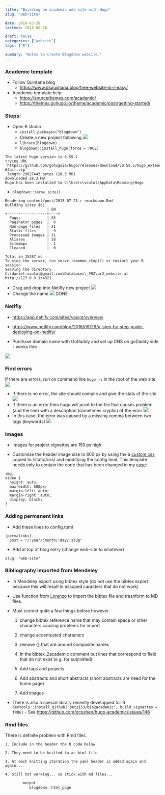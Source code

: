 ```yaml
---
title: "Building an academic web site with Hugo"
slug: "web-site"

date: 2018-05-20
lastmod: 2018-05-20

draft: false
categories: ["website"]
tags: ["R"]

summary: "Notes to create Blogdown website."
---
```


### Academic template
* Follow Quintana blog
  * https://www.dsquintana.blog/free-website-in-r-easy/
* Academic template help
  * https://sourcethemes.com/academic/
  * https://themes.gohugo.io/theme/academic/post/getting-started/

### Steps:
* Open R studio
  * `install.packages("blogdown")`
  * Create a new project following
  ![](/img/hugo_create_project.png)
  * `library(blogdown)`
  * `blogdown::install_hugo(force = TRUE)`

```console
The latest Hugo version is 0.59.1
trying URL 'https://github.com/gohugoio/hugo/releases/download/v0.59.1/hugo_extended_0.59.1_Windows-64bit.zip'
 length 29627443 bytes (28.3 MB)
downloaded 28.3 MB
Hugo has been installed to C:\Users\vaulot\AppData\Roaming\Hugo
```

  * `blogdown::serve_site()`

  ```console
  Rendering content/post/2015-07-23-r-rmarkdown.Rmd
  Building sites â€¦
                     | EN  
  +------------------+----+
    Pages            | 85  
    Paginator pages  |  0  
    Non-page files   | 21  
    Static files     |  9  
    Processed images | 31  
    Aliases          | 18  
    Sitemaps         |  1  
    Cleaned          |  0  

  Total in 15387 ms
  To stop the server, run servr::daemon_stop(1) or restart your R session
  Serving the directory C:\daniel.vaulot@gmail.com\Databases\_PR2\pr2_website at http://127.0.0.1:4321
  ```

  * Drag and drop into Netifly new project
    ![](/img/hugo_deploy_simple.png)
  * Change the name
    ![](/img/hugo_change_name.png)
DONE

### Netifly
  * https://app.netlify.com/sites/vaulot/overview
  * https://www.netlify.com/blog/2016/09/29/a-step-by-step-guide-deploying-on-netlify/

* Purchase domain name with GoDaddy and set up DNS on goDaddy side - works fine

![](/img/dns-setup-1.png)

### Find errors
If there are errors, run on command line `hugo -v` in the root of the web site
![](/img/hugo_v.png)
* If there is no error, the site should compile and give the stats of the site
![](/img/hugo_valid.png)
* If there is an error then hugo will point to the file that causes problem (and the line) with a description (sometimes cryptic) of the error
 ![](/img/hugo_error.png)
* In this case, the error was caused by a missing comma between two tags (keywords)
 ![](/img/hugo_error_file.png)


### Images
* Images for project vignettes are 150 px high

* Customize the header image size to 800 px by using the a [custom css](https://sourcethemes.com/academic/docs/customization/#customize-style-css) copied to /static/css/ and modifying the config.toml. This template needs only to contain the code that has been changed in my [case](https://github.com/gcushen/hugo-academic/issues/84):
```console
img,
video {
  height: auto;
  max-width: 800px;
  margin-left: auto;
  margin-right: auto;
  display: block;
}
```

### Adding permanent links

* Add these lines to config.toml
```console
[permalinks]
  post = "/:year/:month/:day/:slug"
```
 * Add at top of blog entry (change web-site to whatever)
 ```console
 slug: "web-site"
 ```


### Bibliography imported from Mendeley

 * In Mendeley export using bibtex style (do not use the bibtex export because this will result in escaped caracters that do not work)

 * Use function from [Lorenzo](https://lbusett.netlify.com/post/automatically-importing-publications-from-bibtex-to-a-hugo-academic-blog/) to import the bibtex file and trasnform to MD files.

 * Must correct quite a few things before however

    1. change bibtex reference name that may contain space or other characters causing problems for import  

    1. change accentuated characters

    1. remove {} that are around composite names

    1. In the bibtex_2academic comment out lines that correspond to field that do not exist (e.g. for submitted)

    1. Add tags and projects

    1. Add abstracts and short abstracts (short abstracts are need for the home page)

    1. Add images

* There is also a special library recently developped for R `devtools::install_github("petzi53/bib2academic", build_vignettes = TRUE)` - See https://github.com/gcushen/hugo-academic/issues/146

### Rmd files

There is definite problem with Rmd files.   

    1. Include in the header the R code below

    2. They need to be knitted to an html file  

    3. At each knitting iteration the yaml header is added again and again....

    4. Still not working... so stick with md files...  

```r
        output:
           blogdown::html_page
```
